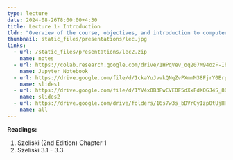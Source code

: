 ```yaml
---
type: lecture
date: 2024-08-26T8:00:00+4:30
title: Lecture 1- Introduction
tldr: "Overview of the course, objectives, and introduction to computer vision."
thumbnail: static_files/presentations/lec.jpg
links:
  - url: /static_files/presentations/lec2.zip
    name: notes
  - url: https://colab.research.google.com/drive/1HPqVev_oq207M94ozF-IbKXmnUNnzKXF?usp=sharing
    name: Jupyter Notebook
  - url: https://drive.google.com/file/d/1ckaYuJvvkQNqZvPXmmM38FjrY0ErppNQ/view?usp=drive_link
    name: slides1
  - url: https://drive.google.com/file/d/1YV4x0B3PwCVEDF5dXxFdXOGJ4S_8OGyX/view?usp=drive_link
    name: slides2
  - url: https://drive.google.com/drive/folders/16s7w3s_bDVrCyIzp0tUjHHcDIg_wGGBM?usp=drive_link
    name: all
---
```


**Readings:**
1. Szeliski (2nd Edition) Chapter 1
2. 	Szeliski 3.1 - 3.3
